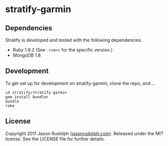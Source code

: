 # stratify-garmin

## Dependencies

Stratify is developed and tested with the following dependencies.

* Ruby 1.9.2 (See `.rvmrc` for the specific version.)
* MongoDB 1.8

## Development

To get set up for development on stratify-garmin, clone the repo, and ...

    cd stratify/stratify-garmin
    gem install bundler
    bundle
    rake

## License

Copyright 2011 Jason Rudolph ([jasonrudolph.com](http://jasonrudolph.com)). Released under the MIT license. See the LICENSE file for further details.
